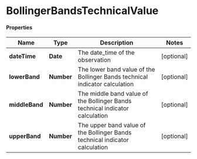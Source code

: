 # BollingerBandsTechnicalValue

#### Properties
Name | Type | Description | Notes
------------ | ------------- | ------------- | -------------
**dateTime** | **Date** | The date_time of the observation | [optional] 
**lowerBand** | **Number** | The lower band value of the Bollinger Bands technical indicator calculation | [optional] 
**middleBand** | **Number** | The middle band value of the Bollinger Bands technical indicator calculation | [optional] 
**upperBand** | **Number** | The upper band value of the Bollinger Bands technical indicator calculation | [optional] 



